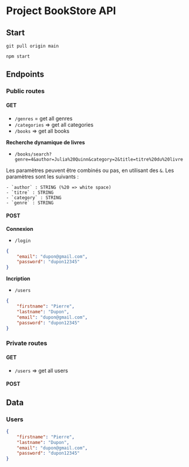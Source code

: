 # Project BookStore API

## Start

`git pull origin main`

`npm start`

## Endpoints

### Public routes

#### GET

- `/genres` = get all genres
- `/categories` => get all categories
- `/books` => get all books

**Recherche dynamique de livres**
- `/books/search?genre=4&author=Julia%20Quinn&category=2&title=titre%20du%20livre`

Les paramètres peuvent être combinés ou pas, en utilisant des `&`. Les paramètres sont les suivants : 

	- `author` : STRING (%20 => white space)
	- `titre` : STRING
	- `category` : STRING
	- `genre` : STRING

#### POST

**Connexion**
- `/login`
```json
{
	"email": "dupon@gmail.com",
	"password": "dupon12345"
}
```

**Incription**
- `/users`
```json
{
	"firstname": "Pierre",
	"lastname": "Dupon",
	"email": "dupon@gmail.com",
	"password": "dupon12345"
}
```

### Private routes

#### GET

- `/users` => get all users

#### POST


## Data

### Users

```json
{
	"firstname": "Pierre",
	"lastname": "Dupon",
	"email": "dupon@gmail.com",
	"password": "dupon12345"
}
```